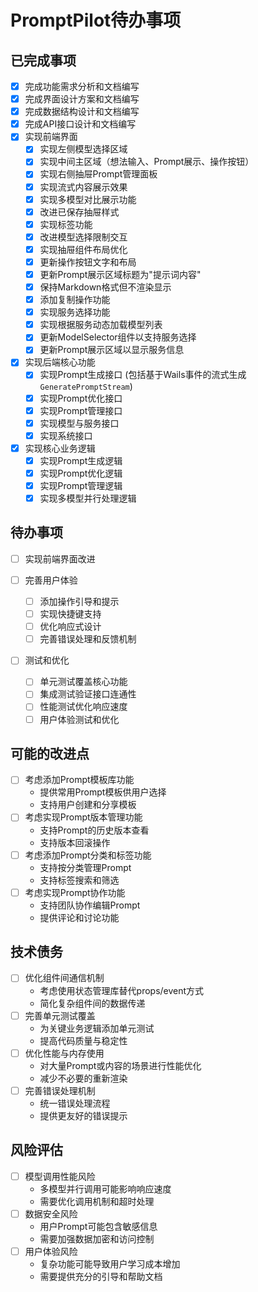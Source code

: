 # PromptPilot待办事项

## 已完成事项
- [x] 完成功能需求分析和文档编写
- [x] 完成界面设计方案和文档编写
- [x] 完成数据结构设计和文档编写
- [x] 完成API接口设计和文档编写
- [x] 实现前端界面
  - [x] 实现左侧模型选择区域
  - [x] 实现中间主区域（想法输入、Prompt展示、操作按钮）
  - [x] 实现右侧抽屉Prompt管理面板
  - [x] 实现流式内容展示效果
  - [x] 实现多模型对比展示功能
  - [x] 改进已保存抽屉样式
  - [x] 实现标签功能
  - [x] 改进模型选择限制交互
  - [x] 实现抽屉组件布局优化
  - [x] 更新操作按钮文字和布局
  - [x] 更新Prompt展示区域标题为"提示词内容"
  - [x] 保持Markdown格式但不渲染显示
  - [x] 添加复制操作功能
  - [x] 实现服务选择功能
  - [x] 实现根据服务动态加载模型列表
  - [x] 更新ModelSelector组件以支持服务选择
  - [x] 更新Prompt展示区域以显示服务信息
- [x] 实现后端核心功能
  - [x] 实现Prompt生成接口 (包括基于Wails事件的流式生成 `GeneratePromptStream`)
  - [x] 实现Prompt优化接口
  - [x] 实现Prompt管理接口
  - [x] 实现模型与服务接口
  - [x] 实现系统接口
- [x] 实现核心业务逻辑
  - [x] 实现Prompt生成逻辑
  - [x] 实现Prompt优化逻辑
  - [x] 实现Prompt管理逻辑
  - [x] 实现多模型并行处理逻辑

## 待办事项
- [ ] 实现前端界面改进

- [ ] 完善用户体验
  - [ ] 添加操作引导和提示
  - [ ] 实现快捷键支持
  - [ ] 优化响应式设计
  - [ ] 完善错误处理和反馈机制

- [ ] 测试和优化
  - [ ] 单元测试覆盖核心功能
  - [ ] 集成测试验证接口连通性
  - [ ] 性能测试优化响应速度
  - [ ] 用户体验测试和优化

## 可能的改进点
- [ ] 考虑添加Prompt模板库功能
  - 提供常用Prompt模板供用户选择
  - 支持用户创建和分享模板
- [ ] 考虑实现Prompt版本管理功能
  - 支持Prompt的历史版本查看
  - 支持版本回滚操作
- [ ] 考虑添加Prompt分类和标签功能
  - 支持按分类管理Prompt
  - 支持标签搜索和筛选
- [ ] 考虑实现Prompt协作功能
  - 支持团队协作编辑Prompt
  - 提供评论和讨论功能

## 技术债务
- [ ] 优化组件间通信机制
  - 考虑使用状态管理库替代props/event方式
  - 简化复杂组件间的数据传递
- [ ] 完善单元测试覆盖
  - 为关键业务逻辑添加单元测试
  - 提高代码质量与稳定性
- [ ] 优化性能与内存使用
  - 对大量Prompt或内容的场景进行性能优化
  - 减少不必要的重新渲染
- [ ] 完善错误处理机制
  - 统一错误处理流程
  - 提供更友好的错误提示

## 风险评估
- [ ] 模型调用性能风险
  - 多模型并行调用可能影响响应速度
  - 需要优化调用机制和超时处理
- [ ] 数据安全风险
  - 用户Prompt可能包含敏感信息
  - 需要加强数据加密和访问控制
- [ ] 用户体验风险
  - 复杂功能可能导致用户学习成本增加
  - 需要提供充分的引导和帮助文档